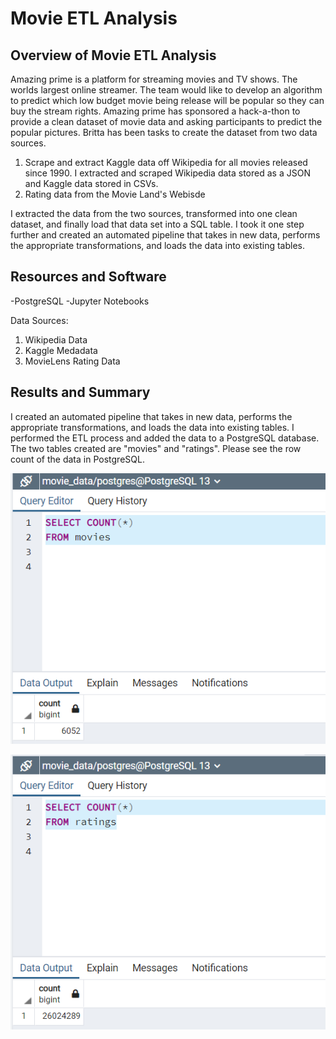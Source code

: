 # Movie ETL Analysis


## Overview of Movie ETL Analysis
Amazing prime is a platform for streaming movies and TV shows. The worlds largest online streamer. The team would like to develop an algorithm to predict which low budget movie being release will be popular so they can buy the stream rights. Amazing prime has sponsored a hack-a-thon to provide a clean dataset of movie data and asking participants to predict the popular pictures. Britta has been tasks to create the dataset from two data sources.

1. Scrape and extract Kaggle data off Wikipedia for all movies released since 1990. I extracted and scraped Wikipedia data stored as a JSON and Kaggle data stored in CSVs. 
2. Rating data from the Movie Land's Webisde 

I extracted the data from the two sources, transformed into one clean dataset, and finally load that data set into a SQL table. I took it one step further and created an automated pipeline that takes in new data, performs the appropriate transformations, and loads the data into existing tables. 


## Resources and Software 
-PostgreSQL
-Jupyter Notebooks

Data Sources: 
1. Wikipedia Data
2. Kaggle Medadata 
3. MovieLens Rating Data


## Results and Summary
I created an automated pipeline that takes in new data, performs the appropriate transformations, and loads the data into existing tables. I performed the ETL process and added the data to a PostgreSQL database. The two tables created are "movies" and "ratings". Please see the row count of the data in PostgreSQL. 

![movie](https://github.com/ksung1923/movies-etl/blob/a7145315e92bd1716d6cc75903ce19ce2fb029da/Resources/movies_query.PNG) 


![ratings](https://github.com/ksung1923/movies-etl/blob/a7145315e92bd1716d6cc75903ce19ce2fb029da/Resources/ratings_query.PNG) 